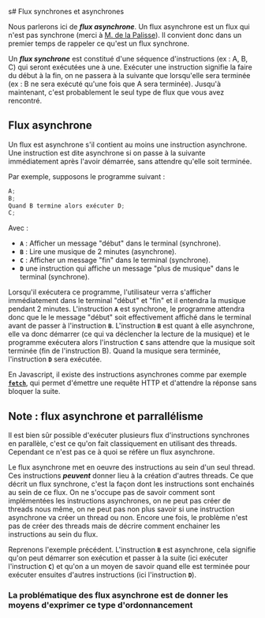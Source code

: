 s# Flux synchrones et asynchrones

Nous parlerons ici de ***flux asynchrone***. Un flux asynchrone est un flux qui n'est pas synchrone (merci à [M. de la Palisse](https://fr.wikipedia.org/wiki/Lapalissade)). Il convient donc dans un premier temps de rappeler ce qu'est un flux synchrone.

Un ***flux synchrone*** est constitué d'une séquence d'instructions (ex : A, B, C) qui seront exécutées une à une. Exécuter une instruction signifie la faire du début à la fin, on ne passera à la suivante que lorsqu'elle sera terminée (ex : B ne sera exécuté qu'une fois que A sera terminée).
Jusqu'à maintenant, c'est probablement le seul type de flux que vous avez rencontré.

## Flux asynchrone

Un flux est asynchrone s'il contient au moins une instruction asynchrone.
Une instruction est dite asynchrone si on passe à la suivante immédiatement après l'avoir démarrée, sans attendre qu'elle soit terminée.

Par exemple, supposons le programme suivant :

```typescript
A; 
B; 
Quand B termine alors exécuter D;
C;
```

Avec :

* **`A`** : Afficher un message "début" dans le terminal (synchrone).
* **`B`** : Lire une musique de 2 minutes (asynchrone).
* **`C`** : Afficher un message "fin" dans le terminal (synchrone).
* **`D`** une instruction qui affiche un message "plus de musique" dans le terminal (synchrone).

Lorsqu'il exécutera ce programme, l'utilisateur verra s'afficher immédiatement dans le terminal "début" et "fin" et il entendra la musique pendant 2 minutes. L'instruction **`A`** est synchrone, le programme attendra donc que le le message "début" soit effectivement affiché dans le terminal avant de passer à l'instruction **`B`**. L'instruction **`B`** est quant à elle asynchrone, elle va donc démarrer (ce qui va déclencher la lecture de la musique) et le programme exécutera alors l'instruction **`C`** sans attendre que la musique soit terminée (fin de l'instruction B). Quand la musique sera terminée, l'instruction **`D`** sera exécutée.

En Javascript, il existe des instructions asynchrones comme par exemple [**`fetch`**](https://developer.mozilla.org/fr/docs/Web/API/Fetch_API), qui permet d'émettre une requête HTTP et d'attendre la réponse sans bloquer la suite.

## Note : flux asynchrone et parrallélisme

Il est bien sûr possible d'exécuter plusieurs flux d'instructions synchrones en parallèle, c'est ce qu'on fait classiquement en utilisant des threads. Cependant ce n'est pas ce à quoi se réfère un flux asynchrone.

Le flux asynchrone met en oeuvre des instructions au sein d'un seul thread. Ces instructions ***peuvent*** donner lieu à la création d'autres threads. Ce que décrit un flux synchrone, c'est la façon dont les instructions sont enchainés au sein de ce flux. On ne s'occupe pas de savoir comment sont implémentées les instructions asynchrones, on ne peut pas créer de threads nous même, on ne peut pas non plus savoir si une instruction asynchrone va créer un thread ou non. Encore une fois, le problème n'est pas de créer des threads mais de décrire comment enchainer les instructions au sein du flux.

Reprenons l'exemple précédent. L'instruction **`B`** est asynchrone, cela signifie qu'on peut démarrer son exécution et passer à la suite (ici exécuter l'instruction **`C`**) et qu'on a un moyen de savoir quand elle est terminée pour exécuter ensuites d'autres instructions (ici l'instruction **`D`**).

### La problématique des flux asynchrone est de donner les moyens d'exprimer ce type d'ordonnancement
